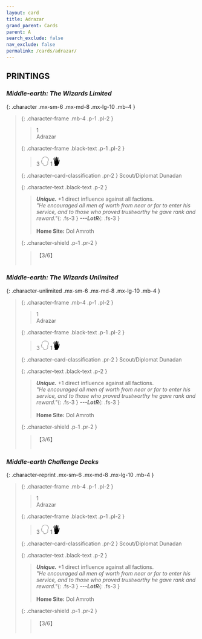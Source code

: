 ```yaml
---
layout: card
title: Adrazar
grand_parent: Cards
parent: A
search_exclude: false
nav_exclude: false
permalink: /cards/adrazar/
---
```


## PRINTINGS


### _Middle-earth: The Wizards Limited_

{: .character .mx-sm-6 .mx-md-8 .mx-lg-10 .mb-4 }
> {: .character-frame .mb-4 .p-1 .pl-2 }
> > <div class="card-mp">1</div>
> > <div class="character-card-name">Adrazar</div>
>
> {: .character-frame .black-text .p-1 .pl-2 }
> > 3 ![](/assets/images/mind.svg) 1![](/assets/images/di.svg)
>
> {: .character-card-classification .pr-2 }
> Scout/Diplomat Dunadan
>
> {: .character-text .black-text .p-2 }
> > _**Unique.**_ +1 direct influence against all factions. <br>_"He encouraged all men of worth from near or far to enter his service, and to those who proved trustworthy he gave rank and reward."_{: .fs-3 } ***---&#65279;LotR***{: .fs-3 }  <br><br>**Home Site:** Dol Amroth 
>
> {: .character-shield .p-1 .pr-2 }
> > <div class="card-shield">【3/6】</div>
> > <div class="card-corruption">&nbsp;</div>

### _Middle-earth: The Wizards Unlimited_

{: .character-unlimited .mx-sm-6 .mx-md-8 .mx-lg-10 .mb-4 }
> {: .character-frame .mb-4 .p-1 .pl-2 }
> > <div class="card-mp">1</div>
> > <div class="character-card-name">Adrazar</div>
>
> {: .character-frame .black-text .p-1 .pl-2 }
> > 3 ![](/assets/images/mind.svg) 1![](/assets/images/di.svg)
>
> {: .character-card-classification .pr-2 }
> Scout/Diplomat Dunadan
>
> {: .character-text .black-text .p-2 }
> > _**Unique.**_ +1 direct influence against all factions. <br>_"He encouraged all men of worth from near or far to enter his service, and to those who proved trustworthy he gave rank and reward."_{: .fs-3 } ***---&#65279;LotR***{: .fs-3 }  <br><br>**Home Site:** Dol Amroth 
>
> {: .character-shield .p-1 .pr-2 }
> > <div class="card-shield">【3/6】</div>
> > <div class="card-corruption">&nbsp;</div>

### _Middle-earth Challenge Decks_

{: .character-reprint .mx-sm-6 .mx-md-8 .mx-lg-10 .mb-4 }
> {: .character-frame .mb-4 .p-1 .pl-2 }
> > <div class="card-mp">1</div>
> > <div class="character-card-name">Adrazar</div>
>
> {: .character-frame .black-text .p-1 .pl-2 }
> > 3 ![](/assets/images/mind.svg) 1![](/assets/images/di.svg)
>
> {: .character-card-classification .pr-2 }
> Scout/Diplomat Dunadan
>
> {: .character-text .black-text .p-2 }
> > _**Unique.**_ +1 direct influence against all factions. <br>_"He encouraged all men of worth from near or far to enter his service, and to those who proved trustworthy he gave rank and reward."_{: .fs-3 } ***---&#65279;LotR***{: .fs-3 }  <br><br>**Home Site:** Dol Amroth 
>
> {: .character-shield .p-1 .pr-2 }
> > <div class="card-shield">【3/6】</div>
> > <div class="card-corruption">&nbsp;</div>
